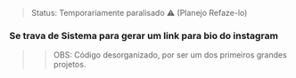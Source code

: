 > Status: Temporariamente paralisado ⚠️ (Planejo Refaze-lo)

### Se trava de Sistema para gerar um link para bio do instagram

>> OBS: Código desorganizado, por ser um dos primeiros grandes projetos.


